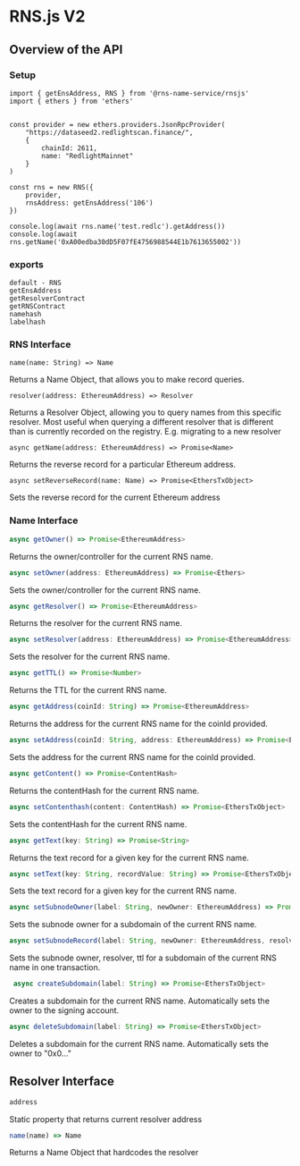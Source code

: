 # RNS.js V2

## Overview of the API

### Setup

```
import { getEnsAddress, RNS } from '@rns-name-service/rnsjs'
import { ethers } from 'ethers'


const provider = new ethers.providers.JsonRpcProvider(
    "https://dataseed2.redlightscan.finance/",
    {
        chainId: 2611,
        name: "RedlightMainnet"
    }
)

const rns = new RNS({ 
    provider,
    rnsAddress: getEnsAddress('106') 
})

console.log(await rns.name('test.redlc').getAddress())
console.log(await rns.getName('0xA00edba30dD5F07fE4756988544E1b7613655002'))
```

### exports

```
default - RNS
getEnsAddress
getResolverContract
getRNSContract
namehash
labelhash
```

### RNS Interface

```
name(name: String) => Name
```

Returns a Name Object, that allows you to make record queries.

```
resolver(address: EthereumAddress) => Resolver
```

Returns a Resolver Object, allowing you to query names from this specific resolver. Most useful when querying a different resolver that is different than is currently recorded on the registry. E.g. migrating to a new resolver

```
async getName(address: EthereumAddress) => Promise<Name>
```

Returns the reverse record for a particular Ethereum address.

```
async setReverseRecord(name: Name) => Promise<EthersTxObject>
```

Sets the reverse record for the current Ethereum address

### Name Interface

```ts
async getOwner() => Promise<EthereumAddress>
```

Returns the owner/controller for the current RNS name.

```ts
async setOwner(address: EthereumAddress) => Promise<Ethers>
```

Sets the owner/controller for the current RNS name.

```ts
async getResolver() => Promise<EthereumAddress>
```

Returns the resolver for the current RNS name.

```ts
async setResolver(address: EthereumAddress) => Promise<EthereumAddress>
```

Sets the resolver for the current RNS name.

```ts
async getTTL() => Promise<Number>
```

Returns the TTL for the current RNS name.

```ts
async getAddress(coinId: String) => Promise<EthereumAddress>
```

Returns the address for the current RNS name for the coinId provided.

```ts
async setAddress(coinId: String, address: EthereumAddress) => Promise<EthersTxObject>
```

Sets the address for the current RNS name for the coinId provided.

```ts
async getContent() => Promise<ContentHash>
```

Returns the contentHash for the current RNS name.

```ts
async setContenthash(content: ContentHash) => Promise<EthersTxObject>
```

Sets the contentHash for the current RNS name.

```ts
async getText(key: String) => Promise<String>
```

Returns the text record for a given key for the current RNS name.

```ts
async setText(key: String, recordValue: String) => Promise<EthersTxObject>
```

Sets the text record for a given key for the current RNS name.

```ts
async setSubnodeOwner(label: String, newOwner: EthereumAddress) => Promise<EthersTxObject>
```

Sets the subnode owner for a subdomain of the current RNS name.

```ts
async setSubnodeRecord(label: String, newOwner: EthereumAddress, resolver: EthereumAddress, ttl: ?Number) => Promise<EthersTxObject>
```

Sets the subnode owner, resolver, ttl for a subdomain of the current RNS name in one transaction.

```ts
 async createSubdomain(label: String) => Promise<EthersTxObject>
```

Creates a subdomain for the current RNS name. Automatically sets the owner to the signing account.

```ts
async deleteSubdomain(label: String) => Promise<EthersTxObject>
```

Deletes a subdomain for the current RNS name. Automatically sets the owner to "0x0..."

## Resolver Interface

```ts
address
```

Static property that returns current resolver address

```ts
name(name) => Name
```

Returns a Name Object that hardcodes the resolver
